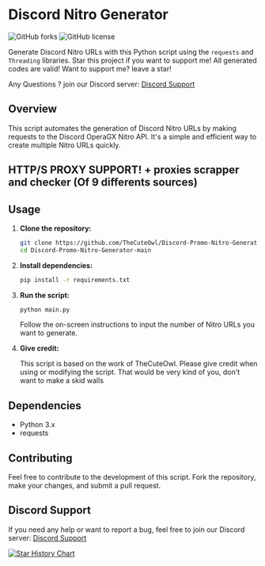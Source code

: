 # Discord Nitro Generator

![GitHub forks](https://img.shields.io/github/forks/TheCuteOwl/Discord-Promo-Generator?style=flat-square)
![GitHub license](https://img.shields.io/github/license/TheCuteOwl/Discord-Promo-Generator?style=flat-square)

Generate Discord Nitro URLs with this Python script using the `requests` and `Threading` libraries. Star this project if you want to support me! All generated codes are valid! Want to support me? leave a star!

Any Questions ? join our Discord server: [Discord Support](https://discord.gg/SKGjXfmFga)

## Overview

This script automates the generation of Discord Nitro URLs by making requests to the Discord OperaGX Nitro API. It's a simple and efficient way to create multiple Nitro URLs quickly. 

## HTTP/S PROXY SUPPORT! + proxies scrapper and checker (Of 9 differents sources)
## Usage
 
1. **Clone the repository:**
   ```bash        
   git clone https://github.com/TheCuteOwl/Discord-Promo-Nitro-Generator.git
   cd Discord-Promo-Nitro-Generator-main
   ```

2. **Install dependencies:**
   ```bash
   pip install -r requirements.txt
   ```

3. **Run the script:**

   ```bash
   python main.py
   ```

   Follow the on-screen instructions to input the number of Nitro URLs you want to generate.

4. **Give credit:**

   This script is based on the work of TheCuteOwl. Please give credit when using or modifying the script. That would be very kind of you, don't want to make a skid walls 

## Dependencies

- Python 3.x
- requests

## Contributing

Feel free to contribute to the development of this script. Fork the repository, make your changes, and submit a pull request.

## Discord Support

If you need any help or want to report a bug, feel free to join our Discord server: [Discord Support](https://discord.gg/SKGjXfmFga)

[![Star History Chart](https://api.star-history.com/svg?repos=TheCuteOwl/Discord-Promo-Generator&type=Date)](https://star-history.com/#TheCuteOwl/Discord-Promo-Generator&Date)
